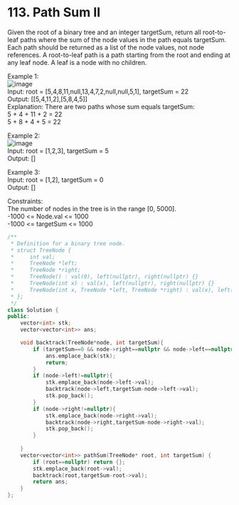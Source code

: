 # 113. Path Sum II
Given the root of a binary tree and an integer targetSum, return all root-to-leaf paths where the sum of the node values in the path equals targetSum. Each path should be returned as a list of the node values, not node references.
A root-to-leaf path is a path starting from the root and ending at any leaf node. A leaf is a node with no children.  

Example 1:  
![image](https://user-images.githubusercontent.com/60777462/154854218-ae7ba0d7-f8e5-4c5d-bdcf-f6ede50a2afc.png)  
Input: root = [5,4,8,11,null,13,4,7,2,null,null,5,1], targetSum = 22  
Output: [[5,4,11,2],[5,8,4,5]]  
Explanation: There are two paths whose sum equals targetSum:  
5 + 4 + 11 + 2 = 22  
5 + 8 + 4 + 5 = 22  

Example 2:  
![image](https://user-images.githubusercontent.com/60777462/154854186-4265d969-7182-4626-b8a3-57571a80096b.png)  
Input: root = [1,2,3], targetSum = 5  
Output: []  

Example 3:  
Input: root = [1,2], targetSum = 0  
Output: []  

Constraints:  
The number of nodes in the tree is in the range [0, 5000].  
-1000 <= Node.val <= 1000  
-1000 <= targetSum <= 1000  

``` cpp
/**
 * Definition for a binary tree node.
 * struct TreeNode {
 *     int val;
 *     TreeNode *left;
 *     TreeNode *right;
 *     TreeNode() : val(0), left(nullptr), right(nullptr) {}
 *     TreeNode(int x) : val(x), left(nullptr), right(nullptr) {}
 *     TreeNode(int x, TreeNode *left, TreeNode *right) : val(x), left(left), right(right) {}
 * };
 */
class Solution {
public:
    vector<int> stk;
    vector<vector<int>> ans;

    void backtrack(TreeNode*node, int targetSum){
        if (targetSum==0 && node->right==nullptr && node->left==nullptr){
            ans.emplace_back(stk);
            return;
        }
        if (node->left!=nullptr){
            stk.emplace_back(node->left->val);
            backtrack(node->left,targetSum-node->left->val);
            stk.pop_back();
        }
        if (node->right!=nullptr){
            stk.emplace_back(node->right->val);
            backtrack(node->right,targetSum-node->right->val);
            stk.pop_back();
        }
        
    }
    vector<vector<int>> pathSum(TreeNode* root, int targetSum) {
        if (root==nullptr) return {};
        stk.emplace_back(root->val);
        backtrack(root,targetSum-root->val);
        return ans;
    }
};
```
